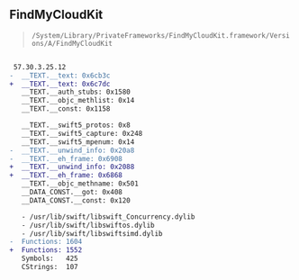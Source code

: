 ## FindMyCloudKit

> `/System/Library/PrivateFrameworks/FindMyCloudKit.framework/Versions/A/FindMyCloudKit`

```diff

 57.30.3.25.12
-  __TEXT.__text: 0x6cb3c
+  __TEXT.__text: 0x6c7dc
   __TEXT.__auth_stubs: 0x1580
   __TEXT.__objc_methlist: 0x14
   __TEXT.__const: 0x1158

   __TEXT.__swift5_protos: 0x8
   __TEXT.__swift5_capture: 0x248
   __TEXT.__swift5_mpenum: 0x14
-  __TEXT.__unwind_info: 0x20a8
-  __TEXT.__eh_frame: 0x6908
+  __TEXT.__unwind_info: 0x2088
+  __TEXT.__eh_frame: 0x6868
   __TEXT.__objc_methname: 0x501
   __DATA_CONST.__got: 0x408
   __DATA_CONST.__const: 0x120

   - /usr/lib/swift/libswift_Concurrency.dylib
   - /usr/lib/swift/libswiftos.dylib
   - /usr/lib/swift/libswiftsimd.dylib
-  Functions: 1604
+  Functions: 1552
   Symbols:   425
   CStrings:  107
 

```
